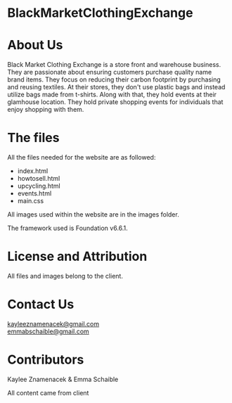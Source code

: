 # BlackMarketClothingExchange
# About Us
<p>Black Market Clothing Exchange is a store front and warehouse business. They are passionate about ensuring customers purchase quality name brand items. 
They focus on reducing their carbon footprint by purchasing and reusing textiles. At their stores, they don't use plastic bags and instead utilize bags made from t-shirts.
Along with that, they hold events at their glamhouse location. They hold private shopping events for individuals that enjoy shopping with them.</p>

# The files
<p>All the files needed for the website are as followed:</p>
<ul>
<li>index.html</li>
<li>howtosell.html</li>
<li>upcycling.html</li>
<li>events.html</li>
<li>main.css</li>
</ul>
<p>All images used within the website are in the images folder.</p>
<p>The framework used is Foundation v6.6.1.</p>

# License and Attribution
</p>All files and images belong to the client.</p>

# Contact Us
<a href="mailto:kayleeznamenacek@gmail.com">kayleeznamenacek@gmail.com</a><br>
<a href="mailto:emmabschaible@gmail.com">emmabschaible@gmail.com</a>

# Contributors
<p>Kaylee Znamenacek & Emma Schaible</p>
<p>All content came from client</p>
